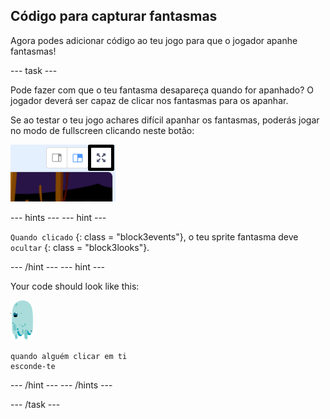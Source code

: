 ## Código para capturar fantasmas

Agora podes adicionar código ao teu jogo para que o jogador apanhe fantasmas!

\--- task \---

Pode fazer com que o teu fantasma desapareça quando for apanhado? O jogador deverá ser capaz de clicar nos fantasmas para os apanhar.

Se ao testar o teu jogo achares difícil apanhar os fantasmas, poderás jogar no modo de fullscreen clicando neste botão:

![screenshot](images/ghost-fullscreen-annotated.png)

\--- hints \--- \--- hint \---

` Quando clicado ` {: class = "block3events"}, o teu sprite fantasma deve ` ocultar ` {: class = "block3looks"}.

\--- /hint \--- \--- hint \---

Your code should look like this:

![ghost-sprite](images/ghost-sprite.png)

```blocks3
quando alguém clicar em ti
esconde-te
```

\--- /hint \--- \--- /hints \---

\--- /task \---